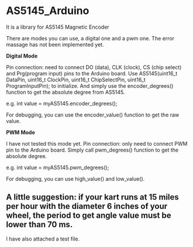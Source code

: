 # AS5145_Arduino
It is a library for AS5145 Magnetic Encoder

There are modes you can use, a digital one and a pwm one. The error massage has not been implemented yet.



**Digital Mode**

Pin connection: need to connect DO (data), CLK (clock), CS (chip select) and Prg(program input) pins to the Arduino board.
Use AS5145(uint16_t DataPin, uint16_t ClockPin, uint16_t ChipSelectPin, uint16_t ProgramInputPin); to initialize.
And simply use the encoder_degrees() function to get the absolute degree from AS5145.

  e.g. int value = myAS5145.encoder_degrees();

For debugging, you can use the encoder_value() function to get the raw value.




**PWM Mode**

I have not tested this mode yet.
Pin connection: only need to connect PWM pin to the Arduino board.
Simply call pwm_degrees() function to get the absolute degree.

  e.g. int value = myAS5145.pwm_degrees();

For debugging, you can use high_value() and low_value().


## A little suggestion: if your kart runs at 15 miles per hour with the diameter 6 inches of your wheel, the period to get angle value must be lower than 70 ms.


I have also attached a test file.
